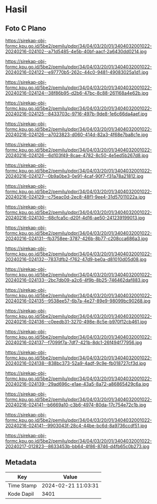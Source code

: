 # Hasil

## Foto C Plano

https://sirekap-obj-formc.kpu.go.id/5be2/pemilu/pdpr/34/04/03/20/01/3404032001022-20240216-024102--a71d5485-4e5b-40bf-aacf-2a6430dd0214.jpg

https://sirekap-obj-formc.kpu.go.id/5be2/pemilu/pdpr/34/04/03/20/01/3404032001022-20240216-024122--e97770b5-262c-44c0-9481-49083025a1d1.jpg

https://sirekap-obj-formc.kpu.go.id/5be2/pemilu/pdpr/34/04/03/20/01/3404032001022-20240216-024124--38f86b95-d2b6-47bc-8c88-261168a4e62b.jpg

https://sirekap-obj-formc.kpu.go.id/5be2/pemilu/pdpr/34/04/03/20/01/3404032001022-20240216-024125--8433703c-9716-497b-9de8-1e6c66da4aef.jpg

https://sirekap-obj-formc.kpu.go.id/5be2/pemilu/pdpr/34/04/03/20/01/3404032001022-20240216-024126--a7023823-d060-414d-82a3-4f68e7ba8c1e.jpg

https://sirekap-obj-formc.kpu.go.id/5be2/pemilu/pdpr/34/04/03/20/01/3404032001022-20240216-024126--6d103f49-8cae-4782-8c50-4e5ed5b267d8.jpg

https://sirekap-obj-formc.kpu.go.id/5be2/pemilu/pdpr/34/04/03/20/01/3404032001022-20240216-024127--0b9a0be3-0e91-4caf-90f7-f31a78a21812.jpg

https://sirekap-obj-formc.kpu.go.id/5be2/pemilu/pdpr/34/04/03/20/01/3404032001022-20240216-024129--c75eac0d-2ec8-48f1-9ee4-31d57011022a.jpg

https://sirekap-obj-formc.kpu.go.id/5be2/pemilu/pdpr/34/04/03/20/01/3404032001022-20240216-024130--68cfca5c-d20f-4d16-ae50-241239199013.jpg

https://sirekap-obj-formc.kpu.go.id/5be2/pemilu/pdpr/34/04/03/20/01/3404032001022-20240216-024131--fb3758ee-3787-426b-8b77-c208cca686a3.jpg

https://sirekap-obj-formc.kpu.go.id/5be2/pemilu/pdpr/34/04/03/20/01/3404032001022-20240216-024132--7837dfb2-f762-47d9-be0a-d81010d05d08.jpg

https://sirekap-obj-formc.kpu.go.id/5be2/pemilu/pdpr/34/04/03/20/01/3404032001022-20240216-024133--2bc7db09-a2c6-4f9b-8b25-746462daf883.jpg

https://sirekap-obj-formc.kpu.go.id/5be2/pemilu/pdpr/34/04/03/20/01/3404032001022-20240216-024135--9538ee57-6b7a-4e27-89e9-98099bc90268.jpg

https://sirekap-obj-formc.kpu.go.id/5be2/pemilu/pdpr/34/04/03/20/01/3404032001022-20240216-024136--c0eedb31-3270-498e-8c5e-b970f12cb461.jpg

https://sirekap-obj-formc.kpu.go.id/5be2/pemilu/pdpr/34/04/03/20/01/3404032001022-20240216-024137--f7099f7a-7df7-421b-8dc1-26f494f77956.jpg

https://sirekap-obj-formc.kpu.go.id/5be2/pemilu/pdpr/34/04/03/20/01/3404032001022-20240216-024138--838bc373-52a9-4adf-9c9e-fb018727cf3d.jpg

https://sirekap-obj-formc.kpu.go.id/5be2/pemilu/pdpr/34/04/03/20/01/3404032001022-20240216-024139--29ad696c-e1ae-43a5-8a72-a86865429c6a.jpg

https://sirekap-obj-formc.kpu.go.id/5be2/pemilu/pdpr/34/04/03/20/01/3404032001022-20240216-024141--b6669a10-c3b6-4974-80da-17c754e72c1b.jpg

https://sirekap-obj-formc.kpu.go.id/5be2/pemilu/pdpr/34/04/03/20/01/3404032001022-20240216-024141--9903043f-28c4-44be-bc6d-8a9736ccdf51.jpg

https://sirekap-obj-formc.kpu.go.id/5be2/pemilu/pdpr/34/04/03/20/01/3404032001022-20240217-012823--8633453b-bb64-4f86-8746-d4fb65c0b273.jpg


## Metadata

| Key        | Value               |
| ---------- | ------------------- |
| Time Stamp | 2024-02-21 11:03:31 |
| Kode Dapil | 3401                |



